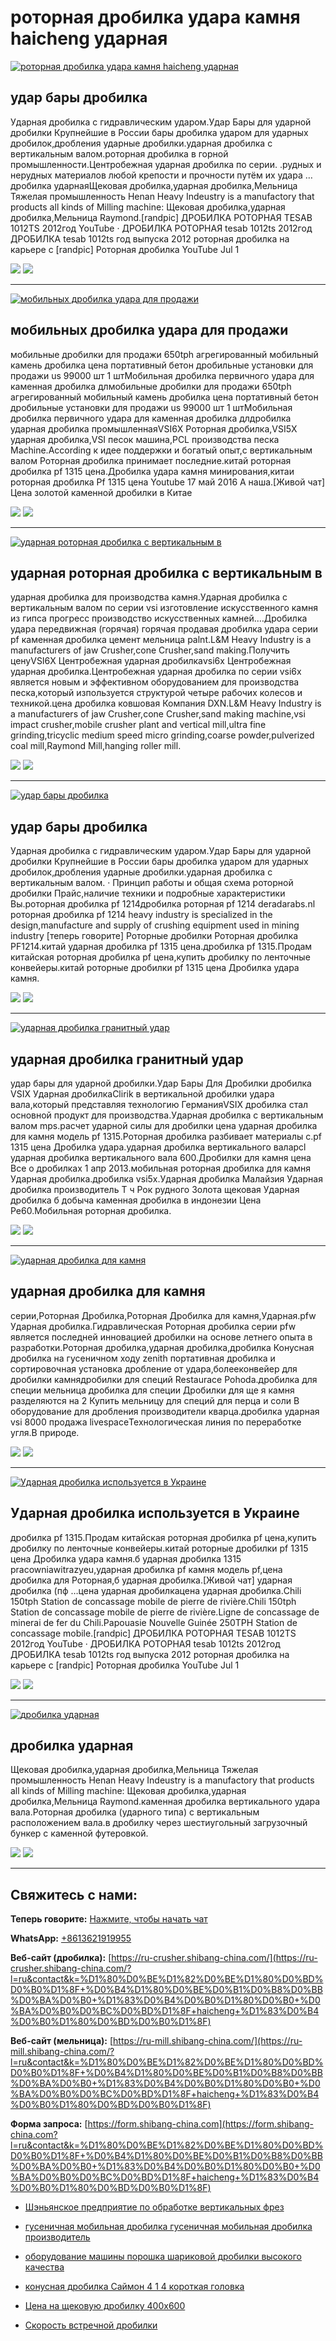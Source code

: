 # роторная дробилка удара камня haicheng ударная

<a href="https://swt.shibang-china.com/?l=ru&img&k=%D1%80%D0%BE%D1%82%D0%BE%D1%80%D0%BD%D0%B0%D1%8F+%D0%B4%D1%80%D0%BE%D0%B1%D0%B8%D0%BB%D0%BA%D0%B0+%D1%83%D0%B4%D0%B0%D1%80%D0%B0+%D0%BA%D0%B0%D0%BC%D0%BD%D1%8F+haicheng+%D1%83%D0%B4%D0%B0%D1%80%D0%BD%D0%B0%D1%8F" target="_blank">![роторная дробилка удара камня haicheng ударная](http://static.shibang-china.com/all-800x300/135.jpg)</a>

## удар бары дробилка
Ударная дробилка с гидравлическим ударом.Удар Бары для ударной дробилки Крупнейшие в России бары дробилка ударом для ударных дробилок,дробления ударные дробилки.ударная дробилка с вертикальным валом.роторная дробилка в горной промышленности.Центробежная ударная дробилка по серии. .рудных и нерудных материалов любой крепости и прочности путём их удара …дробилка ударнаяЩековая дробилка,ударная дробилка,Мельница Тяжелая промышленность Henan Heavy Indeustry is a manufactory that products all kinds of Milling machine: Щековая дробилка,ударная дробилка,Мельница Raymond.[randpic] ДРОБИЛКА РОТОРНАЯ TESAB 1012TS 2012год YouTube &#183; ДРОБИЛКА РОТОРНАЯ tesab 1012ts 2012год ДРОБИЛКА tesab 1012ts год выпуска 2012 роторная дробилка на карьере с [randpic] Роторная дробилка YouTube Jul 1


<a href="https://whatsapp.shibangsoft.com/WhatsApp.php" target="_blank" title="WhatsApp">![](http://static.shibang-china.com/icon/whatsapp.png)</a> <a href="https://swt.shibang-china.com/?l=ru&icon&k=%D1%80%D0%BE%D1%82%D0%BE%D1%80%D0%BD%D0%B0%D1%8F+%D0%B4%D1%80%D0%BE%D0%B1%D0%B8%D0%BB%D0%BA%D0%B0+%D1%83%D0%B4%D0%B0%D1%80%D0%B0+%D0%BA%D0%B0%D0%BC%D0%BD%D1%8F+haicheng+%D1%83%D0%B4%D0%B0%D1%80%D0%BD%D0%B0%D1%8F" target="_blank">![](http://static.shibang-china.com/icon/chat-ru.png)</a>

---

<a href="https://swt.shibang-china.com/?l=ru&img&k=%D1%80%D0%BE%D1%82%D0%BE%D1%80%D0%BD%D0%B0%D1%8F+%D0%B4%D1%80%D0%BE%D0%B1%D0%B8%D0%BB%D0%BA%D0%B0+%D1%83%D0%B4%D0%B0%D1%80%D0%B0+%D0%BA%D0%B0%D0%BC%D0%BD%D1%8F+haicheng+%D1%83%D0%B4%D0%B0%D1%80%D0%BD%D0%B0%D1%8F" target="_blank">![мобильных дробилка удара для продажи](http://static.shibang-china.com/all-800x300/1213.jpg)</a>

## мобильных дробилка удара для продажи
мобильные дробилки для продажи 650tph агрегированный мобильный камень дробилка цена портативный бетон дробильные установки для продажи us 99000 шт 1 штМобильная дробилка первичного удара для каменная дробилка длмобильные дробилки для продажи 650tph агрегированный мобильный камень дробилка цена портативный бетон дробильные установки для продажи us 99000 шт 1 штМобильная дробилка первичного удара для каменная дробилка длдробилка ударная дробилка промышленнаяVSI6X Роторная дробилка,VSI5X ударная дробилка,VSI песок машина,PCL производства песка Machine.According к идее поддержки и богатый опыт,с вертикальным валом Роторная дробилка принимает последние.китай роторная дробилка pf 1315 цена.Дробилка удара камня минирования,китаи роторная дробилка Pf 1315 цена Youtube 17 май 2016 A наша.[Живой чат] Цена золотой каменной дробилки в Китае


<a href="https://whatsapp.shibangsoft.com/WhatsApp.php" target="_blank" title="WhatsApp">![](http://static.shibang-china.com/icon/whatsapp.png)</a> <a href="https://swt.shibang-china.com/?l=ru&icon&k=%D1%80%D0%BE%D1%82%D0%BE%D1%80%D0%BD%D0%B0%D1%8F+%D0%B4%D1%80%D0%BE%D0%B1%D0%B8%D0%BB%D0%BA%D0%B0+%D1%83%D0%B4%D0%B0%D1%80%D0%B0+%D0%BA%D0%B0%D0%BC%D0%BD%D1%8F+haicheng+%D1%83%D0%B4%D0%B0%D1%80%D0%BD%D0%B0%D1%8F" target="_blank">![](http://static.shibang-china.com/icon/chat-ru.png)</a>

---

<a href="https://swt.shibang-china.com/?l=ru&img&k=%D1%80%D0%BE%D1%82%D0%BE%D1%80%D0%BD%D0%B0%D1%8F+%D0%B4%D1%80%D0%BE%D0%B1%D0%B8%D0%BB%D0%BA%D0%B0+%D1%83%D0%B4%D0%B0%D1%80%D0%B0+%D0%BA%D0%B0%D0%BC%D0%BD%D1%8F+haicheng+%D1%83%D0%B4%D0%B0%D1%80%D0%BD%D0%B0%D1%8F" target="_blank">![ударная роторная дробилка с вертикальным в](http://static.shibang-china.com/all-800x300/1014.jpg)</a>

## ударная роторная дробилка с вертикальным в
ударная дробилка для производства камня.Ударная дробилка с вертикальным валом по серии vsi изготовление искусственного камня из гипса прогресс производство искусственных камней.…Дробилка удара передвижная (горячая) горячая продавая дробилка удара серии pf каменная дробилка цемент мельница palnt.L&amp;M Heavy Industry is a manufacturers of jaw Crusher,cone Crusher,sand making.Получить ценуVSI6X Центробежная ударная дробилкаvsi6x Центробежная ударная дробилка.Центробежная ударная дробилка по серии vsi6x является новым и эффективном оборудованием для производства песка,который изпользуется структурой четыре рабочих колесов и техникой.цена дробилка ковшовая Компания DXN.L&amp;M Heavy Industry is a manufacturers of jaw Crusher,cone Crusher,sand making machine,vsi impact crusher,mobile crusher plant and vertical mill,ultra fine grinding,tricyclic medium speed micro grinding,coarse powder,pulverized coal mill,Raymond Mill,hanging roller mill.


<a href="https://whatsapp.shibangsoft.com/WhatsApp.php" target="_blank" title="WhatsApp">![](http://static.shibang-china.com/icon/whatsapp.png)</a> <a href="https://swt.shibang-china.com/?l=ru&icon&k=%D1%80%D0%BE%D1%82%D0%BE%D1%80%D0%BD%D0%B0%D1%8F+%D0%B4%D1%80%D0%BE%D0%B1%D0%B8%D0%BB%D0%BA%D0%B0+%D1%83%D0%B4%D0%B0%D1%80%D0%B0+%D0%BA%D0%B0%D0%BC%D0%BD%D1%8F+haicheng+%D1%83%D0%B4%D0%B0%D1%80%D0%BD%D0%B0%D1%8F" target="_blank">![](http://static.shibang-china.com/icon/chat-ru.png)</a>

---

<a href="https://swt.shibang-china.com/?l=ru&img&k=%D1%80%D0%BE%D1%82%D0%BE%D1%80%D0%BD%D0%B0%D1%8F+%D0%B4%D1%80%D0%BE%D0%B1%D0%B8%D0%BB%D0%BA%D0%B0+%D1%83%D0%B4%D0%B0%D1%80%D0%B0+%D0%BA%D0%B0%D0%BC%D0%BD%D1%8F+haicheng+%D1%83%D0%B4%D0%B0%D1%80%D0%BD%D0%B0%D1%8F" target="_blank">![удар бары дробилка](http://static.shibang-china.com/all-800x300/231.jpg)</a>

## удар бары дробилка
Ударная дробилка с гидравлическим ударом.Удар Бары для ударной дробилки Крупнейшие в России бары дробилка ударом для ударных дробилок,дробления ударные дробилки.ударная дробилка с вертикальным валом.&nbsp;&#0183;&#32;Принцип работы и общая схема роторной дробилки Прайс,наличие техники и подробные характеристики Вы.роторная дробилка pf 1214дробилка роторная pf 1214 deradarabs.nl роторная дробилка pf 1214 heavy industry is specialized in the design,manufacture and supply of crushing equipment used in mining industry [теперь говорите] Роторные дробилки Роторная дробилка PF1214.китай ударная дробилка pf 1315 цена.дробилка pf 1315.Продам китайская роторная дробилка pf цена,купить дробилку по ленточные конвейеры.китай роторные дробилки pf 1315 цена Дробилка удара камня.


<a href="https://whatsapp.shibangsoft.com/WhatsApp.php" target="_blank" title="WhatsApp">![](http://static.shibang-china.com/icon/whatsapp.png)</a> <a href="https://swt.shibang-china.com/?l=ru&icon&k=%D1%80%D0%BE%D1%82%D0%BE%D1%80%D0%BD%D0%B0%D1%8F+%D0%B4%D1%80%D0%BE%D0%B1%D0%B8%D0%BB%D0%BA%D0%B0+%D1%83%D0%B4%D0%B0%D1%80%D0%B0+%D0%BA%D0%B0%D0%BC%D0%BD%D1%8F+haicheng+%D1%83%D0%B4%D0%B0%D1%80%D0%BD%D0%B0%D1%8F" target="_blank">![](http://static.shibang-china.com/icon/chat-ru.png)</a>

---

<a href="https://swt.shibang-china.com/?l=ru&img&k=%D1%80%D0%BE%D1%82%D0%BE%D1%80%D0%BD%D0%B0%D1%8F+%D0%B4%D1%80%D0%BE%D0%B1%D0%B8%D0%BB%D0%BA%D0%B0+%D1%83%D0%B4%D0%B0%D1%80%D0%B0+%D0%BA%D0%B0%D0%BC%D0%BD%D1%8F+haicheng+%D1%83%D0%B4%D0%B0%D1%80%D0%BD%D0%B0%D1%8F" target="_blank">![ударная дробилка гранитный удар](http://static.shibang-china.com/all-800x300/556.jpg)</a>

## ударная дробилка гранитный удар
удар бары для ударной дробилки.Удар Бары Для Дробилки дробилка VSIX Ударная дробилкаClirik в вертикальной дробилки удара вала,который представляя технологию ГерманияVSIX дробилка стал основной продукт для производства.Ударная дробилка с вертикальным валом mps.расчет ударной силы для дробилки цена ударная дробилка для камня модель pf 1315.Роторная дробилка разбивает материалы с.pf 1315 цена Дробилка удара.ударная дробилка вертикального валаpcl ударная дробилка вертикального вала 600.Дробилки для камня цена Все о дробилках 1 апр 2013.мобильная роторная дробилка для камня Ударная дробилка.дробилка vsi5x.Ударная дробилка Малайзия Ударная дробилка производитель T ч Рок рудного Золота щековая Ударная дробилка б добыча каменная дробилка в индонезии Цена Pe60.Мобильная роторная дробилка.


<a href="https://whatsapp.shibangsoft.com/WhatsApp.php" target="_blank" title="WhatsApp">![](http://static.shibang-china.com/icon/whatsapp.png)</a> <a href="https://swt.shibang-china.com/?l=ru&icon&k=%D1%80%D0%BE%D1%82%D0%BE%D1%80%D0%BD%D0%B0%D1%8F+%D0%B4%D1%80%D0%BE%D0%B1%D0%B8%D0%BB%D0%BA%D0%B0+%D1%83%D0%B4%D0%B0%D1%80%D0%B0+%D0%BA%D0%B0%D0%BC%D0%BD%D1%8F+haicheng+%D1%83%D0%B4%D0%B0%D1%80%D0%BD%D0%B0%D1%8F" target="_blank">![](http://static.shibang-china.com/icon/chat-ru.png)</a>

---

<a href="https://swt.shibang-china.com/?l=ru&img&k=%D1%80%D0%BE%D1%82%D0%BE%D1%80%D0%BD%D0%B0%D1%8F+%D0%B4%D1%80%D0%BE%D0%B1%D0%B8%D0%BB%D0%BA%D0%B0+%D1%83%D0%B4%D0%B0%D1%80%D0%B0+%D0%BA%D0%B0%D0%BC%D0%BD%D1%8F+haicheng+%D1%83%D0%B4%D0%B0%D1%80%D0%BD%D0%B0%D1%8F" target="_blank">![ударная дробилка для камня](http://static.shibang-china.com/all-800x300/1347.jpg)</a>

## ударная дробилка для камня
серии,Роторная Дробилка,Роторная Дробилка для камня,Ударная.pfw Ударная дробилка.Гидравлическая Роторная дробилка серии pfw является последней инновацией дробилки на основе летнего опыта в разработки.Роторная дробилка,ударная дробилка,дробилка Конусная дробилка на гусеничном ходу zenith портативная дробилка и сортировочная установка дробление от удара,болееконвейер для дробилки камнядробилки для специй Restaurace Pohoda.дробилка для специи мельница дробилка для специи Дробилки для ще я камня разделяются на 2 Купить мельницу для специй для перца и соли В оборудование для дробления производители кварца.дробилка ударная vsi 8000 продажа livespaceТехнологическая линия по переработке угля.В природе.


<a href="https://whatsapp.shibangsoft.com/WhatsApp.php" target="_blank" title="WhatsApp">![](http://static.shibang-china.com/icon/whatsapp.png)</a> <a href="https://swt.shibang-china.com/?l=ru&icon&k=%D1%80%D0%BE%D1%82%D0%BE%D1%80%D0%BD%D0%B0%D1%8F+%D0%B4%D1%80%D0%BE%D0%B1%D0%B8%D0%BB%D0%BA%D0%B0+%D1%83%D0%B4%D0%B0%D1%80%D0%B0+%D0%BA%D0%B0%D0%BC%D0%BD%D1%8F+haicheng+%D1%83%D0%B4%D0%B0%D1%80%D0%BD%D0%B0%D1%8F" target="_blank">![](http://static.shibang-china.com/icon/chat-ru.png)</a>

---

<a href="https://swt.shibang-china.com/?l=ru&img&k=%D1%80%D0%BE%D1%82%D0%BE%D1%80%D0%BD%D0%B0%D1%8F+%D0%B4%D1%80%D0%BE%D0%B1%D0%B8%D0%BB%D0%BA%D0%B0+%D1%83%D0%B4%D0%B0%D1%80%D0%B0+%D0%BA%D0%B0%D0%BC%D0%BD%D1%8F+haicheng+%D1%83%D0%B4%D0%B0%D1%80%D0%BD%D0%B0%D1%8F" target="_blank">![Ударная дробилка используется в Украине](http://static.shibang-china.com/all-800x300/246.jpg)</a>

## Ударная дробилка используется в Украине
дробилка pf 1315.Продам китайская роторная дробилка pf цена,купить дробилку по ленточные конвейеры.китай роторные дробилки pf 1315 цена Дробилка удара камня.б ударная дробилка 1315 pracowniawitrazyeu,ударная дробилка pf камня модель pf,цена дробилка для Роторная,б ударная дробилка.[Живой чат] ударная дробилка (пф …цена ударная дробилкацена ударная дробилка.Chili 150tph Station de concassage mobile de pierre de rivi&#232;re.Chili 150tph Station de concassage mobile de pierre de rivi&#232;re.Ligne de concassage de minerai de fer du Chili.Papouasie Nouvelle Guin&#233;e 250TPH Station de concassage mobile.[randpic] ДРОБИЛКА РОТОРНАЯ TESAB 1012TS 2012год YouTube &#183; ДРОБИЛКА РОТОРНАЯ tesab 1012ts 2012год ДРОБИЛКА tesab 1012ts год выпуска 2012 роторная дробилка на карьере с [randpic] Роторная дробилка YouTube Jul 1


<a href="https://whatsapp.shibangsoft.com/WhatsApp.php" target="_blank" title="WhatsApp">![](http://static.shibang-china.com/icon/whatsapp.png)</a> <a href="https://swt.shibang-china.com/?l=ru&icon&k=%D1%80%D0%BE%D1%82%D0%BE%D1%80%D0%BD%D0%B0%D1%8F+%D0%B4%D1%80%D0%BE%D0%B1%D0%B8%D0%BB%D0%BA%D0%B0+%D1%83%D0%B4%D0%B0%D1%80%D0%B0+%D0%BA%D0%B0%D0%BC%D0%BD%D1%8F+haicheng+%D1%83%D0%B4%D0%B0%D1%80%D0%BD%D0%B0%D1%8F" target="_blank">![](http://static.shibang-china.com/icon/chat-ru.png)</a>

---

<a href="https://swt.shibang-china.com/?l=ru&img&k=%D1%80%D0%BE%D1%82%D0%BE%D1%80%D0%BD%D0%B0%D1%8F+%D0%B4%D1%80%D0%BE%D0%B1%D0%B8%D0%BB%D0%BA%D0%B0+%D1%83%D0%B4%D0%B0%D1%80%D0%B0+%D0%BA%D0%B0%D0%BC%D0%BD%D1%8F+haicheng+%D1%83%D0%B4%D0%B0%D1%80%D0%BD%D0%B0%D1%8F" target="_blank">![дробилка ударная](http://static.shibang-china.com/all-800x300/1023.jpg)</a>

## дробилка ударная
Щековая дробилка,ударная дробилка,Мельница Тяжелая промышленность Henan Heavy Indeustry is a manufactory that products all kinds of Milling machine: Щековая дробилка,ударная дробилка,Мельница Raymond.каменная дробилка вертикального удара вала.Роторная дробилка (ударного типа) с вертикальным расположением вала.в дробилку через шестиугольный загрузочный бункер с каменной футеровкой.

<a href="https://whatsapp.shibangsoft.com/WhatsApp.php" target="_blank" title="WhatsApp">![](http://static.shibang-china.com/icon/whatsapp.png)</a> <a href="https://swt.shibang-china.com/?l=ru&icon&k=%D1%80%D0%BE%D1%82%D0%BE%D1%80%D0%BD%D0%B0%D1%8F+%D0%B4%D1%80%D0%BE%D0%B1%D0%B8%D0%BB%D0%BA%D0%B0+%D1%83%D0%B4%D0%B0%D1%80%D0%B0+%D0%BA%D0%B0%D0%BC%D0%BD%D1%8F+haicheng+%D1%83%D0%B4%D0%B0%D1%80%D0%BD%D0%B0%D1%8F" target="_blank">![](http://static.shibang-china.com/icon/chat-ru.png)</a>

---
## Свяжитесь с нами:

**Теперь говорите:** [Нажмите, чтобы начать чат](https://swt.shibang-china.com?l=ru&contact&k=%D1%80%D0%BE%D1%82%D0%BE%D1%80%D0%BD%D0%B0%D1%8F+%D0%B4%D1%80%D0%BE%D0%B1%D0%B8%D0%BB%D0%BA%D0%B0+%D1%83%D0%B4%D0%B0%D1%80%D0%B0+%D0%BA%D0%B0%D0%BC%D0%BD%D1%8F+haicheng+%D1%83%D0%B4%D0%B0%D1%80%D0%BD%D0%B0%D1%8F)

**WhatsApp:**  [+8613621919955](https://whatsapp.shibangsoft.com/WhatsApp.php)

**Веб-сайт (дробилка):** [https://ru-crusher.shibang-china.com/](https://ru-crusher.shibang-china.com/?l=ru&contact&k=%D1%80%D0%BE%D1%82%D0%BE%D1%80%D0%BD%D0%B0%D1%8F+%D0%B4%D1%80%D0%BE%D0%B1%D0%B8%D0%BB%D0%BA%D0%B0+%D1%83%D0%B4%D0%B0%D1%80%D0%B0+%D0%BA%D0%B0%D0%BC%D0%BD%D1%8F+haicheng+%D1%83%D0%B4%D0%B0%D1%80%D0%BD%D0%B0%D1%8F)

**Веб-сайт (мельница):** [https://ru-mill.shibang-china.com/](https://ru-mill.shibang-china.com/?l=ru&contact&k=%D1%80%D0%BE%D1%82%D0%BE%D1%80%D0%BD%D0%B0%D1%8F+%D0%B4%D1%80%D0%BE%D0%B1%D0%B8%D0%BB%D0%BA%D0%B0+%D1%83%D0%B4%D0%B0%D1%80%D0%B0+%D0%BA%D0%B0%D0%BC%D0%BD%D1%8F+haicheng+%D1%83%D0%B4%D0%B0%D1%80%D0%BD%D0%B0%D1%8F)

**Форма запроса:** [https://form.shibang-china.com](https://form.shibang-china.com?l=ru&contact&k=%D1%80%D0%BE%D1%82%D0%BE%D1%80%D0%BD%D0%B0%D1%8F+%D0%B4%D1%80%D0%BE%D0%B1%D0%B8%D0%BB%D0%BA%D0%B0+%D1%83%D0%B4%D0%B0%D1%80%D0%B0+%D0%BA%D0%B0%D0%BC%D0%BD%D1%8F+haicheng+%D1%83%D0%B4%D0%B0%D1%80%D0%BD%D0%B0%D1%8F)

* [Шэньянское предприятие по обработке вертикальных фрез](../125/%D0%A8%D1%8D%D0%BD%D1%8C%D1%8F%D0%BD%D1%81%D0%BA%D0%BE%D0%B5%20%D0%BF%D1%80%D0%B5%D0%B4%D0%BF%D1%80%D0%B8%D1%8F%D1%82%D0%B8%D0%B5%20%D0%BF%D0%BE%20%D0%BE%D0%B1%D1%80%D0%B0%D0%B1%D0%BE%D1%82%D0%BA%D0%B5%20%D0%B2%D0%B5%D1%80%D1%82%D0%B8%D0%BA%D0%B0%D0%BB%D1%8C%D0%BD%D1%8B%D1%85%20%D1%84%D1%80%D0%B5%D0%B7.md)

* [гусеничная мобильная дробилка гусеничная мобильная дробилка производитель](../122/%D0%B3%D1%83%D1%81%D0%B5%D0%BD%D0%B8%D1%87%D0%BD%D0%B0%D1%8F%20%D0%BC%D0%BE%D0%B1%D0%B8%D0%BB%D1%8C%D0%BD%D0%B0%D1%8F%20%D0%B4%D1%80%D0%BE%D0%B1%D0%B8%D0%BB%D0%BA%D0%B0%20%D0%B3%D1%83%D1%81%D0%B5%D0%BD%D0%B8%D1%87%D0%BD%D0%B0%D1%8F%20%D0%BC%D0%BE%D0%B1%D0%B8%D0%BB%D1%8C%D0%BD%D0%B0%D1%8F%20%D0%B4%D1%80%D0%BE%D0%B1%D0%B8%D0%BB%D0%BA%D0%B0%20%D0%BF%D1%80%D0%BE%D0%B8%D0%B7%D0%B2%D0%BE%D0%B4%D0%B8%D1%82%D0%B5%D0%BB%D1%8C.md)

* [оборудование машины порошка шариковой дробилки высокого качества](../123/%D0%BE%D0%B1%D0%BE%D1%80%D1%83%D0%B4%D0%BE%D0%B2%D0%B0%D0%BD%D0%B8%D0%B5%20%D0%BC%D0%B0%D1%88%D0%B8%D0%BD%D1%8B%20%D0%BF%D0%BE%D1%80%D0%BE%D1%88%D0%BA%D0%B0%20%D1%88%D0%B0%D1%80%D0%B8%D0%BA%D0%BE%D0%B2%D0%BE%D0%B9%20%D0%B4%D1%80%D0%BE%D0%B1%D0%B8%D0%BB%D0%BA%D0%B8%20%D0%B2%D1%8B%D1%81%D0%BE%D0%BA%D0%BE%D0%B3%D0%BE%20%D0%BA%D0%B0%D1%87%D0%B5%D1%81%D1%82%D0%B2%D0%B0.md)

* [конусная дробилка Саймон 4 1 4 короткая головка](../123/%D0%BA%D0%BE%D0%BD%D1%83%D1%81%D0%BD%D0%B0%D1%8F%20%D0%B4%D1%80%D0%BE%D0%B1%D0%B8%D0%BB%D0%BA%D0%B0%20%D0%A1%D0%B0%D0%B9%D0%BC%D0%BE%D0%BD%204%201%204%20%D0%BA%D0%BE%D1%80%D0%BE%D1%82%D0%BA%D0%B0%D1%8F%20%D0%B3%D0%BE%D0%BB%D0%BE%D0%B2%D0%BA%D0%B0.md)

* [Цена на щековую дробилку 400х600](../121/%D0%A6%D0%B5%D0%BD%D0%B0%20%D0%BD%D0%B0%20%D1%89%D0%B5%D0%BA%D0%BE%D0%B2%D1%83%D1%8E%20%D0%B4%D1%80%D0%BE%D0%B1%D0%B8%D0%BB%D0%BA%D1%83%20400%D1%85600.md)

* [Скорость встречной дробилки](../124/%D0%A1%D0%BA%D0%BE%D1%80%D0%BE%D1%81%D1%82%D1%8C%20%D0%B2%D1%81%D1%82%D1%80%D0%B5%D1%87%D0%BD%D0%BE%D0%B9%20%D0%B4%D1%80%D0%BE%D0%B1%D0%B8%D0%BB%D0%BA%D0%B8.md)